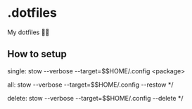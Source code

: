 # .dotfiles
My dotfiles 🤷‍♂️


## How to setup
single:
    stow --verbose --target=$$HOME/.config \<package\>

all:
    stow --verbose --target=$$HOME/.config --restow */

delete:
    stow --verbose --target=$$HOME/.config --delete */
